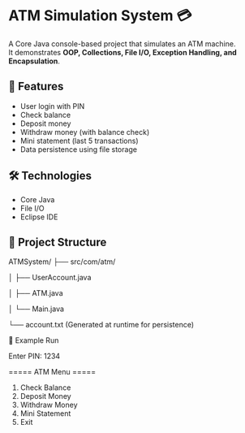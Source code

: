 # ATM Simulation System 💳

A Core Java console-based project that simulates an ATM machine.  
It demonstrates **OOP, Collections, File I/O, Exception Handling, and Encapsulation**.

## 🚀 Features
- User login with PIN
- Check balance
- Deposit money
- Withdraw money (with balance check)
- Mini statement (last 5 transactions)
- Data persistence using file storage

## 🛠️ Technologies
- Core Java
- File I/O
- Eclipse IDE

## 📂 Project Structure
ATMSystem/
├── src/com/atm/

│ ├── UserAccount.java

│ ├── ATM.java

│ └── Main.java

└── account.txt (Generated at runtime for persistence)

📌 Example Run

Enter PIN: 1234

===== ATM Menu =====
1. Check Balance
2. Deposit Money
3. Withdraw Money
4. Mini Statement
0. Exit
